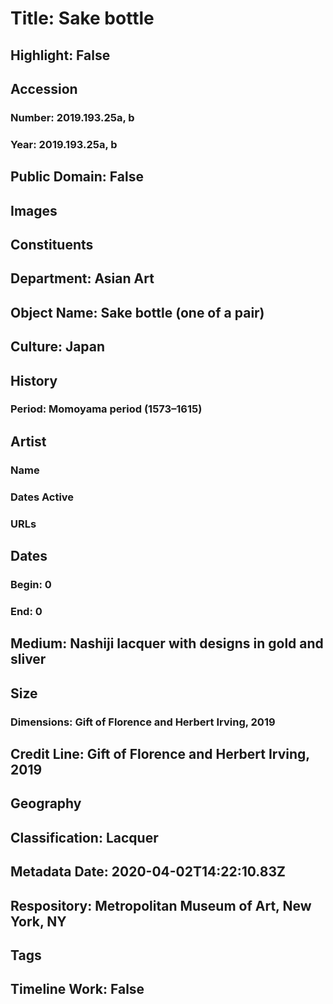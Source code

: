 # Title: Sake bottle
## Highlight: False
## Accession
### Number: 2019.193.25a, b
### Year: 2019.193.25a, b
## Public Domain: False
## Images
## Constituents
## Department: Asian Art
## Object Name: Sake bottle (one of a pair)
## Culture: Japan
## History
### Period: Momoyama period (1573–1615)
## Artist
### Name
### Dates Active
### URLs
## Dates
### Begin: 0
### End: 0
## Medium: Nashiji lacquer with designs in gold and sliver
## Size
### Dimensions: Gift of Florence and Herbert Irving, 2019
## Credit Line: Gift of Florence and Herbert Irving, 2019
## Geography
## Classification: Lacquer
## Metadata Date: 2020-04-02T14:22:10.83Z
## Respository: Metropolitan Museum of Art, New York, NY
## Tags
## Timeline Work: False